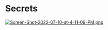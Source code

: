 # Secrets

[![Screen-Shot-2022-07-10-at-4-11-09-PM.png](https://i.postimg.cc/pTPFLKyW/Screen-Shot-2022-07-10-at-4-11-09-PM.png)](https://postimg.cc/8Fn5yJh9)
